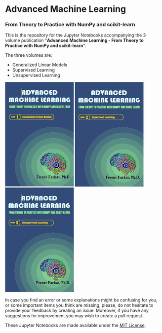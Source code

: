 # Advanced Machine Learning
### From Theory to Practice with NumPy and scikit-learn

This is the repository for the Jupyter Notebooks accompanying the 3 volume publication "**Advanced Machine Learning - From Theory to Practice with NumPy and scikit-learn**".

The three volumes are:
- Generalized Linear Models
- Supervised Learning
- Unsupervised Learning

![Volume 1](images/AML1-Cover.PNG)
![Volume 2](images/AML2-Cover.PNG)
![Volume 3](images/AML3-Cover.PNG)

In case you find an error or some explanations might be confusing for you, or some important items you think are missing, please, do not hesitate to provide your feedback by creating an issue. Moreover, if you have any suggestions for improvement you may wish to create a pull request.

These Jupyter Notebooks are made available under the [MIT License](https://opensource.org/licenses/MIT).
